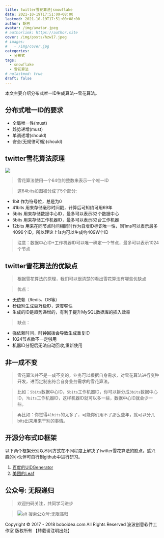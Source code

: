```yaml
---
title: twitter雪花算法|snowflake
date: 2021-10-19T17:51:00+08:00
lastmod: 2021-10-19T17:51:00+08:00
author: 胡巴
avatar: /img/avatar.jpeg
# authorlink: https://author.site
cover: /img/posts/hzw17.jpeg
# images:
#   - /img/cover.jpg
categories:
  - 分布式
tags:
  - snowflake
  - 雪花算法
# nolastmod: true
draft: false
---
```


本文主要介绍分布式唯一ID生成算法--雪花算法。

<!--more-->

## 分布式唯一ID的要求

- 全局唯一性(must)
- 趋势递增(must)
- 单调递增(should)
- 安全(无规律可循)(should)

## twitter雪花算法原理

![](/img/posts/snowflake.png)

> 雪花算法使用一个64位的整数来表示一个唯一ID

> 这64bits如图被分成了5个部分:
- 1bit 作为符号位，总是为0
- 41bits 用来存储毫秒时间戳，计算后可知约可用69年
- 5bits 用来存储数据中心ID，最多可以表示32个数据中心
- 5bits 用来存储工作机器ID，最多可以表示32台工作机器
- 12bits 用来在同节点时间相同时作为自增ID标识唯一性，同1ms可以表示最多4096个ID，所以理论上1s内可以生成约409W个ID

> 注意：数据中心ID+工作机器ID可以唯一确定一个节点，最多可以表示1024个节点

## twitter雪花算法的优缺点

> 根据雪花算法的原理，我们可以很清楚的看出雪花算法有哪些优缺点

> 优点：
- 无依赖（Redis、DB等）
- 秒级别生成百万级ID，速度够快
- 生成的ID是趋势递增的，有利于提升MySQL数据库的插入效率

> 缺点：
- 强依赖时间，时钟回拨会导致生成重复ID
- 1024节点数不一定够用
- 机器ID分配后无法自动回收,重新使用

## 非一成不变

> 雪花算法并不是一成不变的，业务可以根据自身需求，对雪花算法进行变种开发，进而定制出符合自身业务需求的雪花算法。

> 比如：`5bits`数据中心ID，`5bits`工作机器ID，你可以拆分成`3bits`数据中心ID，`7bits`工作机器ID，这样机器ID就可以多一些，数据中心ID就会少一些。

> 再比如：你觉得`41bits`的太多了，可能你们用不了那么些年，就可以分几bits出来用来干别的事情。

## 开源分布式ID框架

以下两个框架分别以不同方式在不同程度上解决了twitter雪花算法的缺点，感兴趣的小伙伴可自行到github中进行研习。

1. [百度的UIDGenerator](https://github.com/baidu/uid-generator)
2. [美团的Leaf](https://github.com/Meituan-Dianping/Leaf)

<!--qr_code-->

## 公众号: 无限递归

> 欢迎扫码关注，共同学习进步

> ![alt 搜索公众号:无限递归](/img/gongzhonghao.jpeg "无限递归")

<!--declare-declare-->

Copyright &copy; 2017 - 2018 boboidea.com All Rights Reserved 波波创意软件工作室 版权所有 【转载请注明出处】
